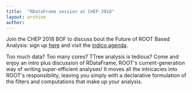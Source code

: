 ```yaml
---
title:  "RDataFrame session at CHEP 2018"
layout: archive
author:
---
```


Join the CHEP 2018 BOF to discuss bout the Future of ROOT Based Analysis: sign up
[here](https://doodle.com/poll/28e2wrrq2tga3wcn) and visit the
[indico agenda](https://indico.cern.ch/event/743070/).

Too much data? Too many cores? TTree analysis is tedious? Come and enjoy an intro plus
discussion of RDataFrame, ROOT's current-generation way of writing super-efficient analyses!
It moves all the intricacies into ROOT's responsibility, leaving you simply with a declarative
formulation of the filters and computations that make up your analysis.
